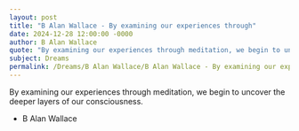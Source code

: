 ```yaml
---
layout: post
title: "B Alan Wallace - By examining our experiences through"
date: 2024-12-28 12:00:00 -0000
author: B Alan Wallace
quote: "By examining our experiences through meditation, we begin to uncover the deeper layers of our consciousness."
subject: Dreams
permalink: /Dreams/B Alan Wallace/B Alan Wallace - By examining our experiences through
---
```


By examining our experiences through meditation, we begin to uncover the deeper layers of our consciousness.

- B Alan Wallace
